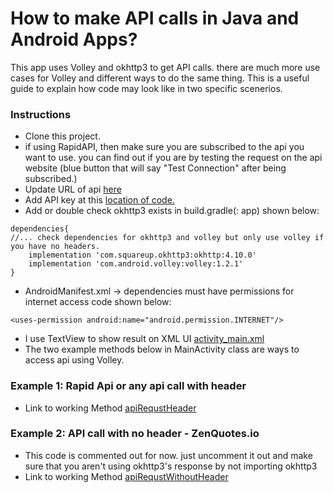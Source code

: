 # How to make API calls in Java and Android Apps?

This app uses Volley and okhttp3 to get API calls. there are much more use cases for Volley and different ways to do the same thing. This is a useful guide to explain how code may look like in two specific scenerios.

### Instructions
- Clone this project.
- if using RapidAPI, then make sure you are subscribed to the api you want to use. you can find out if you are by testing the request on the api website (blue button that will say "Test Connection" after being subscribed.)
- Update URL of api [here](app/src/main/java/com/example/testrapidapi/MainActivity.java#L51)
- Add API key at this [location of code.](app/src/main/java/com/example/testrapidapi/MainActivity.java#L52)
- Add or double check okhttp3 exists in build.gradle(<app name>: app) shown below:
```
dependencies{
//... check dependencies for okhttp3 and volley but only use volley if you have no headers.
    implementation 'com.squareup.okhttp3:okhttp:4.10.0'
    implementation 'com.android.volley:volley:1.2.1'
}
```
-  AndroidManifest.xml -> dependencies must have permissions for internet access code shown below:
```
<uses-permission android:name="android.permission.INTERNET"/>
```
- I use TextView to show result on XML UI [activity_main.xml](app/src/main/res/layout/activity_main.xml)
- The two example methods below in MainActivity class are ways to access api using Volley. 
### Example 1: Rapid Api or any api call with header
- Link to working Method [apiRequstHeader](app/src/main/java/com/example/testrapidapi/MainActivity.java#L45)
### Example 2: API call with no header - ZenQuotes.io
- This code is commented out for now. just uncomment it out and make sure that you aren't using okhttp3's response by not importing okhttp3
- Link to working Method [apiRequstWithoutHeader](app/src/main/java/com/example/testrapidapi/MainActivity.java#L86)
